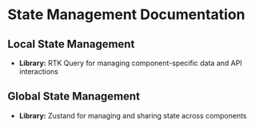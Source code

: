 # State Management Documentation

## Local State Management
- **Library:** RTK Query for managing component-specific data and API interactions

## Global State Management
- **Library:** Zustand for managing and sharing state across components 
